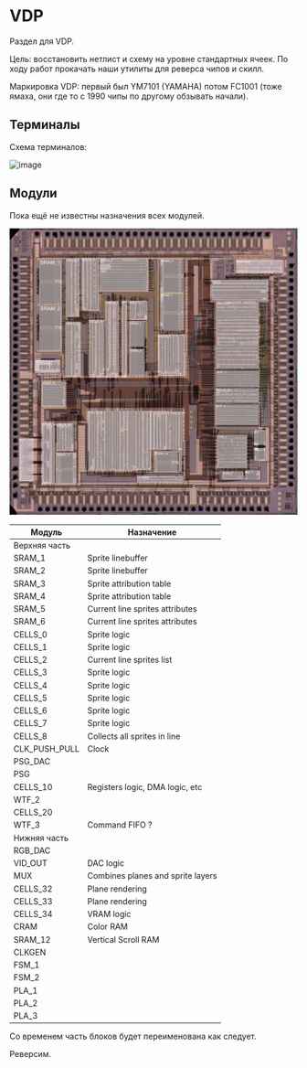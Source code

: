 # VDP

Раздел для VDP.

Цель: восстановить нетлист и схему на уровне стандартных ячеек. По ходу работ прокачать наши утилиты для реверса чипов и скилл.

Маркировка VDP: первый был YM7101 (YAMAHA) потом FC1001 (тоже ямаха, они где то с 1990 чипы по другому обзывать начали).

## Терминалы

Схема терминалов:

![image](https://user-images.githubusercontent.com/5828819/176869971-76b85399-3c73-4903-aa8d-abc61f7090d7.png)

## Модули

Пока ещё не известны назначения всех модулей.

![VDP_Modules](VDP_Modules_Image_annotated.jpg)

|Модуль|Назначение|
|---|---|
|Верхняя часть||
|SRAM_1| Sprite linebuffer |
|SRAM_2| Sprite linebuffer |
|SRAM_3| Sprite attribution table |
|SRAM_4| Sprite attribution table |
|SRAM_5| Current line sprites attributes |
|SRAM_6| Current line sprites attributes |
|CELLS_0| Sprite logic |
|CELLS_1| Sprite logic |
|CELLS_2| Current line sprites list |
|CELLS_3| Sprite logic |
|CELLS_4| Sprite logic |
|CELLS_5| Sprite logic |
|CELLS_6| Sprite logic |
|CELLS_7| Sprite logic |
|CELLS_8| Collects all sprites in line |
|CLK_PUSH_PULL| Clock |
|PSG_DAC| |
|PSG| |
|CELLS_10| Registers logic, DMA logic, etc |
|WTF_2|  |
|CELLS_20| |
|WTF_3| Command FIFO ? |
|Нижняя часть||
|RGB_DAC| |
|VID_OUT| DAC logic |
|MUX| Combines planes and sprite layers |
|CELLS_32| Plane rendering |
|CELLS_33| Plane rendering |
|CELLS_34| VRAM logic |
|CRAM| Color RAM |
|SRAM_12| Vertical Scroll RAM |
|CLKGEN| |
|FSM_1| |
|FSM_2| |
|PLA_1| |
|PLA_2| |
|PLA_3| |

Со временем часть блоков будет переименована как следует.

Реверсим.
